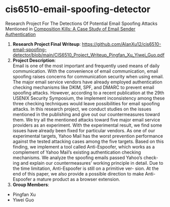 # cis6510-email-spoofing-detector

Research Project For The Detections Of Potential Email Spoofing Attacks Mentioned in [Composition Kills: A Case Study of Email Sender Authentication](https://www.usenix.org/conference/usenixsecurity20/presentation/chen-jianjun)

1. __Research Project Final Writeup__: https://github.com/AlanXu12/cis6510-email-spoofing-detector/blob/main/CIS6510_Project_Writeup_Pingfan_Xu_Yiwei_Guo.pdf
2. __Project Description__:  
Email is one of the most important and frequently used means of daily communication. With the convenience of email communication, email spoofing raises concerns for communication security when using email. The major email service vendors have already employed authentication checking mechanisms like DKIM, SPF, and DMARC to prevent email spoofing attacks. However, according to a recent publication at the 29th USENIX Security Symposium, the implement inconsistency among these three checking techniques would leave possibilities for email spoofing attacks. In this research project, we conduct studies on the issues mentioned in the publishing and give out our countermeasures toward them. We try all the mentioned attacks toward five major email service providers as an experiment. With the experimental result, we find some issues have already been fixed for particular vendors. As one of our experimental targets, Yahoo Mail has the worst prevention performance against the tested attacking cases among the five targets. Based on this finding, we implement a tool called Anti-Espoofer, which works as a complement of Yahoo Mail’s existing authentication checking mechanisms. We analyze the spoofing emails passed Yahoo’s check- ing and explain our countermeasures’ working principle in detail. Due to the time limitation, Anti-Espoofer is still on a primitive ver- sion. At the end of this paper, we also provide a possible direction to make Anti-Espoofer a mature product as a browser extension.
3. __Group Members__:
- Pingfan Xu
- Yiwei Guo

